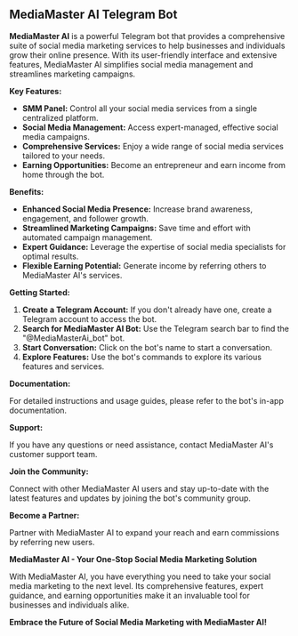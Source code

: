 ## MediaMaster AI Telegram Bot

**MediaMaster AI** is a powerful Telegram bot that provides a comprehensive suite of social media marketing services to help businesses and individuals grow their online presence. With its user-friendly interface and extensive features, MediaMaster AI simplifies social media management and streamlines marketing campaigns.

**Key Features:**

* **SMM Panel:** Control all your social media services from a single centralized platform.
* **Social Media Management:** Access expert-managed, effective social media campaigns.
* **Comprehensive Services:** Enjoy a wide range of social media services tailored to your needs.
* **Earning Opportunities:** Become an entrepreneur and earn income from home through the bot.

**Benefits:**

* **Enhanced Social Media Presence:** Increase brand awareness, engagement, and follower growth.
* **Streamlined Marketing Campaigns:** Save time and effort with automated campaign management.
* **Expert Guidance:** Leverage the expertise of social media specialists for optimal results.
* **Flexible Earning Potential:** Generate income by referring others to MediaMaster AI's services.

**Getting Started:**

1. **Create a Telegram Account:** If you don't already have one, create a Telegram account to access the bot.
2. **Search for MediaMaster AI Bot:** Use the Telegram search bar to find the "@MediaMasterAi_bot" bot.
3. **Start Conversation:** Click on the bot's name to start a conversation.
4. **Explore Features:** Use the bot's commands to explore its various features and services.

**Documentation:**

For detailed instructions and usage guides, please refer to the bot's in-app documentation.

**Support:**

If you have any questions or need assistance, contact MediaMaster AI's customer support team.

**Join the Community:**

Connect with other MediaMaster AI users and stay up-to-date with the latest features and updates by joining the bot's community group.

**Become a Partner:**

Partner with MediaMaster AI to expand your reach and earn commissions by referring new users.

**MediaMaster AI - Your One-Stop Social Media Marketing Solution**

With MediaMaster AI, you have everything you need to take your social media marketing to the next level. Its comprehensive features, expert guidance, and earning opportunities make it an invaluable tool for businesses and individuals alike.

**Embrace the Future of Social Media Marketing with MediaMaster AI!**
